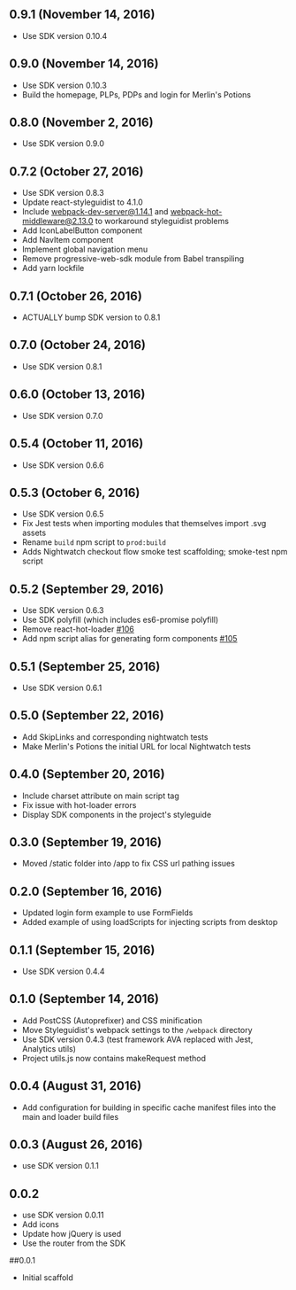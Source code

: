 ## 0.9.1 (November 14, 2016)
- Use SDK version 0.10.4

## 0.9.0 (November 14, 2016)
- Use SDK version 0.10.3
- Build the homepage, PLPs, PDPs and login for Merlin's Potions

## 0.8.0 (November 2, 2016)
- Use SDK version 0.9.0

## 0.7.2 (October 27, 2016)
- Use SDK version 0.8.3
- Update react-styleguidist to 4.1.0
- Include webpack-dev-server@1.14.1 and webpack-hot-middleware@2.13.0 to workaround styleguidist problems
- Add IconLabelButton component
- Add NavItem component
- Implement global navigation menu
- Remove progressive-web-sdk module from Babel transpiling
- Add yarn lockfile

## 0.7.1 (October 26, 2016)
- ACTUALLY bump SDK version to 0.8.1

## 0.7.0 (October 24, 2016)
- Use SDK version 0.8.1

## 0.6.0 (October 13, 2016)
- Use SDK version 0.7.0

## 0.5.4 (October 11, 2016)
- Use SDK version 0.6.6

## 0.5.3 (October 6, 2016)
- Use SDK version 0.6.5
- Fix Jest tests when importing modules that themselves import .svg assets
- Rename `build` npm script to `prod:build`
- Adds Nightwatch checkout flow smoke test scaffolding; smoke-test npm script

## 0.5.2 (September 29, 2016)
- Use SDK version 0.6.3
- Use SDK polyfill (which includes es6-promise polyfill)
- Remove react-hot-loader [#106](https://github.com/mobify/progressive-web-scaffold/pull/106)
- Add npm script alias for generating form components [#105](https://github.com/mobify/progressive-web-scaffold/pull/105)

## 0.5.1 (September 25, 2016)
- Use SDK version 0.6.1

## 0.5.0 (September 22, 2016)
- Add SkipLinks and corresponding nightwatch tests
- Make Merlin's Potions the initial URL for local Nightwatch tests

## 0.4.0 (September 20, 2016)
- Include charset attribute on main script tag
- Fix issue with hot-loader errors
- Display SDK components in the project's styleguide

## 0.3.0 (September 19, 2016)
- Moved /static folder into /app to fix CSS url pathing issues

## 0.2.0 (September 16, 2016)
- Updated login form example to use FormFields
- Added example of using loadScripts for injecting scripts from desktop

## 0.1.1 (September 15, 2016)
- Use SDK version 0.4.4

## 0.1.0 (September 14, 2016)
- Add PostCSS (Autoprefixer) and CSS minification
- Move Styleguidist's webpack settings to the `/webpack` directory
- Use SDK version 0.4.3 (test framework AVA replaced with Jest, Analytics utils)
- Project utils.js now contains makeRequest method

## 0.0.4 (August 31, 2016)
- Add configuration for building in specific cache manifest files into the main
  and loader build files

## 0.0.3 (August 26, 2016)
- use SDK version 0.1.1

## 0.0.2
- use SDK version 0.0.11
- Add icons
- Update how jQuery is used
- Use the router from the SDK

##0.0.1
- Initial scaffold
